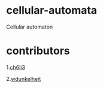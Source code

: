 # cellular-automata
Cellular automaton

# contributors
1.[ch6li3](https://github.com/ch6li3)

2.[wdunkelheit](https://github.com/wdunkelheit)
